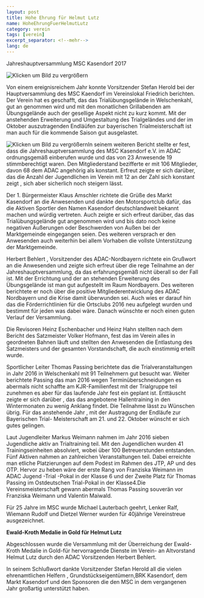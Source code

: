 ```yaml
---
layout: post
title: Hohe Ehrung für Helmut Lutz
name: HoheEhrungFuerHelmutLutz
category: verein
tags: [verein]
excerpt_separator: <!--mehr-->
lang: de
---
```




Jahreshauptversammlung MSC Kasendorf 2017

![Klicken um Bild zu vergrößern](https://lh3.googleusercontent.com/mZQ5gYRcf7QjCdrMCnfBAniJySyQpK4KGO1AWWUzbwFjZoPpNyC2jqAf4gQdVcSOWFk4IOzMkmLrmF_BexUWeivudWhTDJGkGdOUv4xrCKRpcz2VdRp6smFNb47vqsyl2-las2boW7SKl4Hp9aN5Zu6rBHK0MSzfvH-vDzgSRQHstfV5oZq0ONUvRDclQS5IGlEQoIJiXvtzIawIzUZVJJkT_yksP5IvgvYX1Hu0B2FPn__rRHhaJvHblxUVuqFFMuGcHc91qoqQ_smhzeOY8n0gSKSVEuAq2Fpy-MigCO6bGavb2yaQy1QO9tzyLtpHb3WWvn_0obhSoC3AYgJc0mRx8P7knu4fBISY6ZTDvD-R7wbe7977vLsLcQ5iiaYQUkM2OpEiC2Uil9TlHzqt8XmXuYmJUDDi8NUI3vHQMZUJVjb2j4UOJfll78iwUenLKb4oBMBVTXZ_ssmHwONNGIKIcpYvNFtTjiRBZkUXzucF7rtyCbBrAKABY_5tDyxWfXsXYvYVv6KIGyVR_4BQLnaZ8Gi8lm2-HeLL7vTOr3TpVQ1HzZt_79lIonndO7my4NGXb48NS7Zha_q8DjCEDA6s2RcOHH0dx0WCkbvggWnKT2qWl8Y7=w1024-h768-no)

<!--mehr-->

Von einem ereignisreichem Jahr konnte Vorsitzender Stefan Herold bei der Hauptversammlung des MSC Kaendorf im Vereinslokal Friedrich berichten. Der Verein hat es geschafft, das das  Trialübungsgelände in Welschenkahl, gut an genommen wird und  mit den monatlichen Grillabenden am Übungsgelände auch der gesellige Aspekt nicht zu kurz kommt. Mit der anstehenden Erweiterung und Umgestaltung des Trialgeländes und der im Oktober auszutragenden Endläüfen  zur bayerischen Trialmeisterschaft ist man auch für die kommende Saison gut ausgelastet.

![Klicken um Bild zu vergrößern](https://lh3.googleusercontent.com/HOzUXXGNURgRrJ-5HHrnT4Brvp0yGPNwCnbDZOJaak86JzDwkT0ycSK4P7QryoeQdEdfyDL0pW9CTxUSHVVyrDy41iYwIygiUGQNFna73JHnd4tDKo_10ErWW1Db7vDKprhslKbUrhCFRz71xJjspRdnJOM_Gr5A0IMTOQxdN2R4o3PiqvkNcWoYNtAi0kmEks8IjxrbGpMSXXPv9wPyaARceJzYZdD48cbXu8Og1AB7ThBNN7ZsSqIEf3cG33-xN_Fj7av3hVsqGy93iGOrUaKao9rpjvq5Gf1fZwmfcYSy0mSmYm9GWSrPSW-zXFGPb27zCAoQGeJ2Pw5O_tWNXshiftfMNeLy6Td3Emt0RfZW05ba7o6dOetiyxURqsPTyMNNZOIMoBUTNFeGkIwFBmYWGDM1ZWK2BOXzCtYbfBYkyv7OeRW2Yf2cxY193ZSsbj-y-T78p33WthUGixmDA1ZDFMjbsH7HxoAuhUGFmHPufs2wHG8YO-S29Ng-cgfgCQithplPm1nG44OZlr5rMpd9dzMhhJT5njSa2c0kbpXzfv_om-o5lZ7pL7F3P6vrpDn1XcCoVMfMuVngCkm6Hq-5B_TbEXUtdpHBH0q6n1PYeTcbmILI=w1024-h819-no)In seinem weiteren Bericht stellte er fest, dass die Jahreshauptversammlung des MSC Kasendorf e.V. im ADAC ordnungsgemäß einberufen wurde und das von 23 Anwesende 19 stimmberechtigt waren. Den Mitgliederstand bezifferte er mit 106 Mitglieder, davon 68 dem ADAC angehörig als konstant. Erfreut zeigte er sich darüber, das die Anzahl der Jugendlichen im Verein mit 12 an der Zahl sich konstant zeigt , sich aber sicherlich noch steigern lässt.

Der 1. Bürgermeister Klaus Amschler richtete die Grüße des Markt Kasendorf an die Anwesenden und dankte den Motorsportclub dafür, das die Aktiven Sportler den Namen Kasendorf deutschlandweit bekannt machen und würdig vertreten. Auch zeigte er sich erfreut darüber, das  das Trialübungsgelände gut angenommen wird und bis dato noch keine negativen Äußerungen oder Beschwerden von Außen bei der Marktgemeinde eingegangen seien. Des weiteren  versprach er  den Anwesenden auch weiterhin bei allem Vorhaben die vollste Unterstützung der Marktgemeinde.

Herbert Behlert , Vorsitzender des ADAC-Nordbayern richtete ein Grußwort an die Anwesenden und zeigte sich erfreut über die rege Teilnahme an der Jahreshauptversammlung, da das erfahrungsgemäß nicht überall so der Fall ist. Mit der Errichtung  und der an stehenden Erweiterung des Übungsgelände ist man gut aufgestellt im Raum Nordbayern. Des weiteren berichtete er noch über die positive Mitgliederentwicklung des ADAC Nordbayern und die Krise damit überwunden sei. Auch wies er darauf hin das die Förderrichtlinien für die Ortsclubs 2016 neu aufgelegt wurden und bestimmt für jeden was dabei wäre. Danach wünschte er noch einen guten Verlauf der Versammlung.

Die Revisoren Heinz Eschenbacher und Heinz Hahn stellten nach dem Bericht des Satzmeister Volker Hofmann, fest das im Verein alles in geordneten Bahnen läuft und stellten den Anwesenden die Entlastung des Satzmeisters und der gesamten  Vorstandschaft, die auch einstimmig erteilt wurde.

Sportlicher Leiter Thomas Passing berichtete das die Trialveranstaltungen in Jahr 2016 in  Welschenkahl mit 91  Teilnehmern gut besucht war. Weiter berichtete Passing das man 2016 wegen Terminüberschneidungen es abermals nicht schaffte am KJR-Familienfest mit der Trialgruppe teil zunehmen es aber für das laufende Jahr fest ein geplant ist. Enttäuscht zeigte er sich darüber , das das angebotene   Hallentraining in den Wintermonaten  zu wenig Anklang findet. Die Teilnahme lässt zu Wünschen übrig. Für das anstehende Jahr , mit der Austragung der Endläufe zur Bayerischen Trial- Meisterschaft am 21. und 22. Oktober wünscht er sich gutes gelingen.

Laut Jugendleiter Markus Weimann nahmen im Jahr 2016 sieben Jugendliche aktiv an Trialtraining teil. Mit den Jugendlichen wurden 41 Trainingseinheiten absolviert, wobei über 100 Betreuerstunden entstanden. Fünf Aktiven nahmen an zahlreichen Veranstaltungen teil. Dabei erreichte man etliche Platzierungen auf dem Podest im Rahmen des JTP, AP und des OTP.  Hervor zu heben wäre der erste Rang von Franziska Weimann  im ADAC Jugend -Trial -Pokal  in der Klasse 6 und der Zweite Platz für Thomas Passing im Ostdeutschen Trial-Pokal in der Klasse4.Die Vereinsmeisterschaft gewann abermals Thomas Passing souverän vor Franziska Weimann und Valentin Maiwald.

Für 25 Jahre im MSC wurde Michael Lauterbach geehrt, Lenker Ralf, Wiemann Rudolf und Dietzel Werner wurden für 40jährige Vereinstreue ausgezeichnet.

**Ewald-Kroth Medalie in Gold für Helmut Lutz**

Abgeschlossen wurde die Versammlung mit der Überreichung der Ewald-Kroth Medalie in Gold-für hervorragende Dienste im Verein- an Altvorstand Helmut Lutz durch  den ADAC Vorsitzenden Herbert Behlert.

 In seinem Schlußwort dankte Vorsitzender Stefan Herold  all die vielen ehrenamtlichen Helfern , Grundstückseigentümern,BRK Kasendorf, dem Markt Kasendorf und den Sponsoren die den MSC in dem vergangenen Jahr großartig unterstützt haben.
